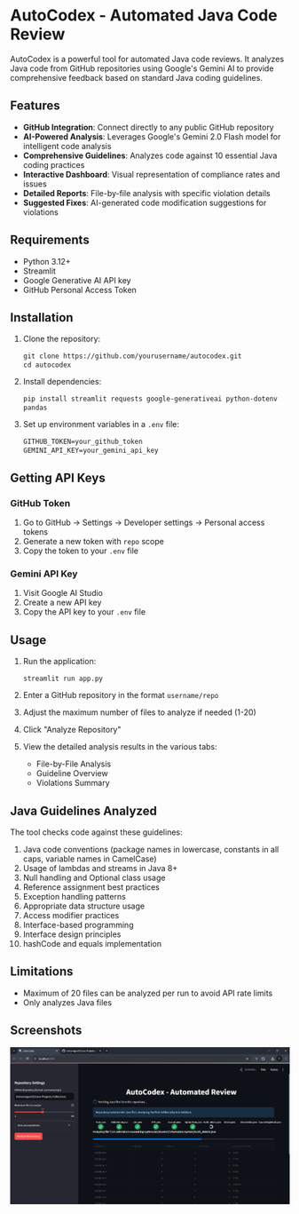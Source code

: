 # AutoCodex - Automated Java Code Review

AutoCodex is a powerful tool for automated Java code reviews. It analyzes Java code from GitHub repositories using Google's Gemini AI to provide comprehensive feedback based on standard Java coding guidelines.

## Features

- **GitHub Integration**: Connect directly to any public GitHub repository
- **AI-Powered Analysis**: Leverages Google's Gemini 2.0 Flash model for intelligent code analysis
- **Comprehensive Guidelines**: Analyzes code against 10 essential Java coding practices
- **Interactive Dashboard**: Visual representation of compliance rates and issues
- **Detailed Reports**: File-by-file analysis with specific violation details
- **Suggested Fixes**: AI-generated code modification suggestions for violations

## Requirements

- Python 3.12+
- Streamlit
- Google Generative AI API key
- GitHub Personal Access Token

## Installation

1. Clone the repository:
   ```
   git clone https://github.com/yourusername/autocodex.git
   cd autocodex
   ```

2. Install dependencies:
   ```
   pip install streamlit requests google-generativeai python-dotenv pandas
   ```

3. Set up environment variables in a `.env` file:
   ```
   GITHUB_TOKEN=your_github_token
   GEMINI_API_KEY=your_gemini_api_key
   ```

## Getting API Keys

### GitHub Token
1. Go to GitHub → Settings → Developer settings → Personal access tokens
2. Generate a new token with `repo` scope
3. Copy the token to your `.env` file

### Gemini API Key
1. Visit Google AI Studio
2. Create a new API key
3. Copy the API key to your `.env` file

## Usage

1. Run the application:
   ```
   streamlit run app.py
   ```

2. Enter a GitHub repository in the format `username/repo`

3. Adjust the maximum number of files to analyze if needed (1-20)

4. Click "Analyze Repository"

5. View the detailed analysis results in the various tabs:
   - File-by-File Analysis
   - Guideline Overview
   - Violations Summary

## Java Guidelines Analyzed

The tool checks code against these guidelines:

1. Java code conventions (package names in lowercase, constants in all caps, variable names in CamelCase)
2. Usage of lambdas and streams in Java 8+
3. Null handling and Optional class usage
4. Reference assignment best practices
5. Exception handling patterns
6. Appropriate data structure usage
7. Access modifier practices
8. Interface-based programming
9. Interface design principles
10. hashCode and equals implementation

## Limitations

- Maximum of 20 files can be analyzed per run to avoid API rate limits
- Only analyzes Java files

##  Screenshots

![AutoCodex Workflow](./Screenshots/1.png)

